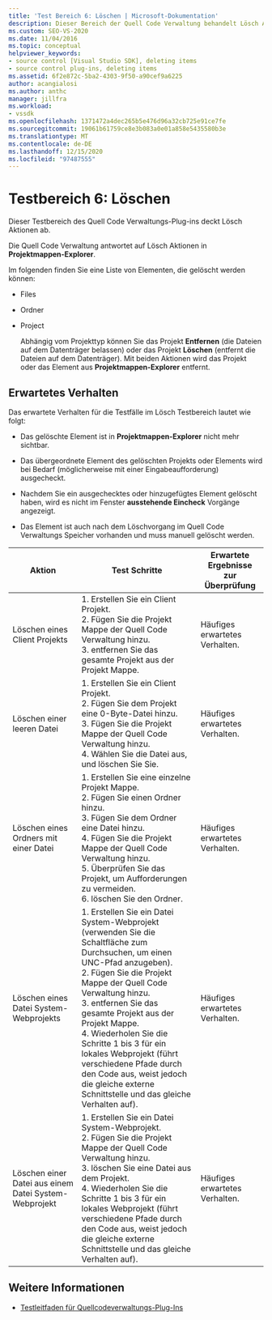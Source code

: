 ```yaml
---
title: 'Test Bereich 6: Löschen | Microsoft-Dokumentation'
description: Dieser Bereich der Quell Code Verwaltung behandelt Lösch Aktionen in Projektmappen-Explorer für das Visual Studio-Quellcodeverwaltungs-Plug-in.
ms.custom: SEO-VS-2020
ms.date: 11/04/2016
ms.topic: conceptual
helpviewer_keywords:
- source control [Visual Studio SDK], deleting items
- source control plug-ins, deleting items
ms.assetid: 6f2e872c-5ba2-4303-9f50-a90cef9a6225
author: acangialosi
ms.author: anthc
manager: jillfra
ms.workload:
- vssdk
ms.openlocfilehash: 1371472a4dec265b5e476d96a32cb725e91ce7fe
ms.sourcegitcommit: 19061b61759ce8e3b083a0e01a858e5435580b3e
ms.translationtype: MT
ms.contentlocale: de-DE
ms.lasthandoff: 12/15/2020
ms.locfileid: "97487555"
---
```

# <a name="test-area-6-delete"></a>Testbereich 6: Löschen
Dieser Testbereich des Quell Code Verwaltungs-Plug-ins deckt Lösch Aktionen ab.

 Die Quell Code Verwaltung antwortet auf Lösch Aktionen in **Projektmappen-Explorer**.

 Im folgenden finden Sie eine Liste von Elementen, die gelöscht werden können:

- Files

- Ordner

- Project

  Abhängig vom Projekttyp können Sie das Projekt **Entfernen** (die Dateien auf dem Datenträger belassen) oder das Projekt **Löschen** (entfernt die Dateien auf dem Datenträger). Mit beiden Aktionen wird das Projekt oder das Element aus **Projektmappen-Explorer** entfernt.

## <a name="expected-behavior"></a>Erwartetes Verhalten
 Das erwartete Verhalten für die Testfälle im Lösch Testbereich lautet wie folgt:

- Das gelöschte Element ist in **Projektmappen-Explorer** nicht mehr sichtbar.

- Das übergeordnete Element des gelöschten Projekts oder Elements wird bei Bedarf (möglicherweise mit einer Eingabeaufforderung) ausgecheckt.

- Nachdem Sie ein ausgechecktes oder hinzugefügtes Element gelöscht haben, wird es nicht im Fenster **ausstehende Eincheck** Vorgänge angezeigt.

- Das Element ist auch nach dem Löschvorgang im Quell Code Verwaltungs Speicher vorhanden und muss manuell gelöscht werden.

|Aktion|Test Schritte|Erwartete Ergebnisse zur Überprüfung|
|------------|----------------|--------------------------------|
|Löschen eines Client Projekts|1. Erstellen Sie ein Client Projekt.<br />2. Fügen Sie die Projekt Mappe der Quell Code Verwaltung hinzu.<br />3. entfernen Sie das gesamte Projekt aus der Projekt Mappe.|Häufiges erwartetes Verhalten.|
|Löschen einer leeren Datei|1. Erstellen Sie ein Client Projekt.<br />2. Fügen Sie dem Projekt eine 0-Byte-Datei hinzu.<br />3. Fügen Sie die Projekt Mappe der Quell Code Verwaltung hinzu.<br />4. Wählen Sie die Datei aus, und löschen Sie Sie.|Häufiges erwartetes Verhalten.|
|Löschen eines Ordners mit einer Datei|1. Erstellen Sie eine einzelne Projekt Mappe.<br />2. Fügen Sie einen Ordner hinzu.<br />3. Fügen Sie dem Ordner eine Datei hinzu.<br />4. Fügen Sie die Projekt Mappe der Quell Code Verwaltung hinzu.<br />5. Überprüfen Sie das Projekt, um Aufforderungen zu vermeiden.<br />6. löschen Sie den Ordner.|Häufiges erwartetes Verhalten.|
|Löschen eines Datei System-Webprojekts|1. Erstellen Sie ein Datei System-Webprojekt (verwenden Sie die Schaltfläche zum Durchsuchen, um einen UNC-Pfad anzugeben).<br />2. Fügen Sie die Projekt Mappe der Quell Code Verwaltung hinzu.<br />3. entfernen Sie das gesamte Projekt aus der Projekt Mappe.<br />4. Wiederholen Sie die Schritte 1 bis 3 für ein lokales Webprojekt (führt verschiedene Pfade durch den Code aus, weist jedoch die gleiche externe Schnittstelle und das gleiche Verhalten auf).|Häufiges erwartetes Verhalten.|
|Löschen einer Datei aus einem Datei System-Webprojekt|1. Erstellen Sie ein Datei System-Webprojekt.<br />2. Fügen Sie die Projekt Mappe der Quell Code Verwaltung hinzu.<br />3. löschen Sie eine Datei aus dem Projekt.<br />4. Wiederholen Sie die Schritte 1 bis 3 für ein lokales Webprojekt (führt verschiedene Pfade durch den Code aus, weist jedoch die gleiche externe Schnittstelle und das gleiche Verhalten auf).|Häufiges erwartetes Verhalten.|

## <a name="see-also"></a>Weitere Informationen
- [Testleitfaden für Quellcodeverwaltungs-Plug-Ins](../../extensibility/internals/test-guide-for-source-control-plug-ins.md)
